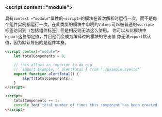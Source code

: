 ### &lt;script content="module"&gt;

具有`context =“module”`属性的`<script>`的模块在首次解析时运行一次，而不是每个组件实例都运行一次。在此类型的模块中申明的`Values`可以被普通的`<script>`标签访问到（包括组件标签）但是相反则无法这么使用。
你可以从此模块中`export`这些绑定值，并且他们会成为编译过的模块的导出值
你无法`export`默认值，因为默认导出的是组件本身。
```html
<script context="module">
	let totalComponents = 0;

	// this allows an importer to do e.g.
	// `import Example, { alertTotal } from './Example.svelte'`
	export function alertTotal() {
		alert(totalComponents);
	}
</script>

<script>
	totalComponents += 1;
	console.log(`total number of times this component has been created: ${totalComponents}`);
</script>
```